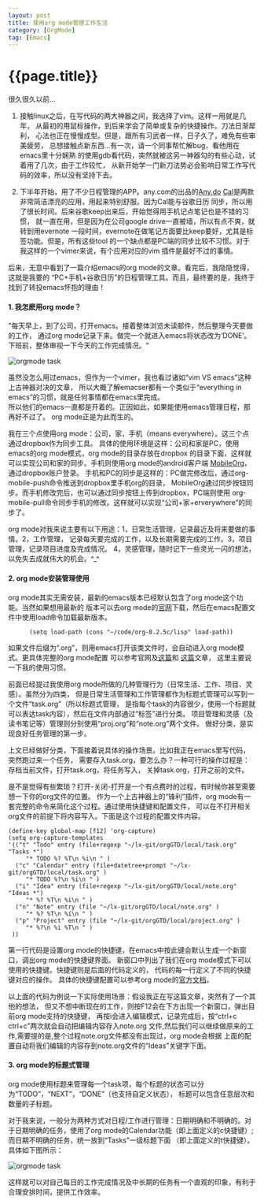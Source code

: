 ```yaml
---
layout: post
title: 使用org mode管理工作生活
category: [OrgMode]
tag: [Emacs]
---
```


{{page.title}}
=======================

很久很久以前...

1. 接触linux之后，在写代码的两大神器之间，我选择了vim。这样一用就是几年，
   从最初的用鼠标操作，到后来学会了简单或复杂的快捷操作。刀法日渐犀利，
   心法也正在慢慢成型。但是，跟所有习武者一样，日子久了，难免有些审美疲劳，
   总想接触点新东西...有一次，请一个同事帮忙解bug，看他用在emacs里十分娴熟
   的使用gdb看代码，突然就被这另一神器勾的有些心动，试着用了几次，由于工作较忙，
   从新开始学一门新刀法势必会影响日常工作写代码的效率，所以没有坚持下去。

2. 下半年开始，用了不少日程管理的APP。any.com的出品的[Any.do](http://www.any.do/)
   [Cal](www.any.do)是两款非常简洁漂亮的应用，用起来特别舒服。因为Cal能与谷歌日历
   同步，所以用了很长时间。后来谷歌keep出来后，开始觉得用手机记点笔记也是不错的习惯，
   就一直在用，但是因为在公司google drive一直被墙，所以有点不爽，就转到用evernote
   一段时间，evernote在做笔记方面要比keep要好，尤其是标签功能。但是，所有这些tool
   的一个缺点都是PC端的同步比较不习惯。对于我这样的一个vimer来说，有个应用对应的vim
   插件是最好不过的事情。

后来，无意中看到了一篇介绍emacs的org mode的文章。看完后，我隐隐觉得，这就是我要的
“PC+手机+谷歌日历”的日程管理工具。而且，最终要的是，我终于找到了转投emacs怀抱的理由！

#### 1. 我怎麽用org mode？

"每天早上，到了公司，打开emacs。接着整体浏览未读邮件，然后整理今天要做的工作，
通过org mode记录下来。做完一个就进入emacs将状态改为‘DONE’。
下班前，整体审视一下今天的工作完成情况。"

![orgmode task]({{root_url}}/images/orgmode2.png "orgmode2")

虽然没怎么用过emacs，但作为一个vimer，我也看过诸如“vim VS emacs”这种上古神器对决的文章，
所以大概了解emacser都有一个类似于“everything in emacs”的习惯，就是任何事情都在emacs里完成。 				    
所以他们的emacs一直都是开着的。正因如此，如果能使用emacs管理日程，那再好不过了。
org mode正是为此而生的。

我在三个点使用org mode：公司，家，手机（means everywhere）。这三个点通过dropbox作为同步工具。
具体的使用环境是这样：公司和家是PC，使用emacs的org mode模式，org mode的目录存放在dropbox
的目录下面，这样就可以实现公司和家的同步。手机则使用org mode的android客户端
[MobileOrg](https://github.com/matburt/mobileorg-android/wiki)，通过dropbox账户登录。
手机和PC的同步是这样的：PC做完修改后，通过org-mobile-push命令推送到dropbox里手机org的目录，
MobileOrg通过同步按钮同步。而手机修改完后，也可以通过同步按钮上传到dropbox，PC端则使用
org-mobile-pull命令同步手机的修改。这样就可以实现“公司+家+erverywhere”的同步了。

org mode对我来说主要有以下用途：1，日常生活管理，记录最近及将来要做的事情。2，工作管理，
记录每天要完成的工作，以及长期需要完成的工作。3，项目管理，记录项目进度及完成情况。
4，灵感管理，随时记下一些灵光一闪的想法，以免失去成就伟大的机会。^_^

#### 2. org mode安装管理使用

org mode其实无需安装，最新的emacs版本已经默认包含了org mode这个功能。当然如果想用最新的
版本可以去org mode的[官网](orgmode.org)下载，然后在emacs配置文件中使用load命令加载最新版本。

	      (setq load-path (cons "~/code/org-8.2.5c/lisp" load-path))

如果文件后缀为“.org”，则用emacs打开该类文件时，会自动进入org mode模式。更具体完整的org mode配置
可以参考官网及[这篇](http://helloxxxxxx.blog.163.com/blog/static/216015095201352772820142/)和
[这篇](http://www.cnblogs.com/holbrook/archive/2012/04/14/2447754.html#sec-7)文章，
这里主要说一下我的使用习惯。

前面已经提过我使用org mode所做的几种管理行为（日常生活、工作、项目、灵感）。虽然分为四类，
但是日常生活管理和工作管理都作为标题式管理可以写到一个文件“task.org”（所以标题式管理，
是指每个task的内容很少，使用一个标题就可以表达task内容），然后在文件内部通过“标签”进行分类。
项目管理和灵感（及读书笔记等）管理则分别使用“proj.org”和“note.org”两个文件。
做好分类，是实现良好任务管理的第一步。

上文已经做好分类，下面接着说具体的操作场景。比如我正在emacs里写代码，突然跑过来一个任务，
需要存入task.org，要怎么办？一种可行的操作过程是：存档当前文件，打开task.org，将任务写入，
关掉task.org，打开之前的文件。

是不是觉得有些繁琐？打开-关闭-打开是一个有点费时的过程，有时候你甚至需要想一下你的org文件的位置。
作为一个上古神器上的“锋利”插件，org mode有一套完整的命令来简化这个过程。通过使用快捷键和配置文件，
可以在不打开相关org文件的前提下将内容写入。下面是这个过程的配置文件内容。

	(define-key global-map [f12] 'org-capture)
	(setq org-capture-templates 
	'(("t" "Todo" entry (file+regexp "~/lx-git/orgGTD/local/task.org" "Tasks *")
         "* TODO %? %T\n %i\n " )
	  ("c" "Calendar" entry (file+datetree+prompt "~/lx-git/orgGTD/local/task.org" )
         "* TODO %?\n %i\n " )
	  ("i" "Idea" entry (file+regexp "~/lx-git/orgGTD/local/note.org" "Ideas *")
         "* %? %T\n %i\n " )
	  ("n" "Note" entry (file "~/lx-git/orgGTD/local/note.org" )
         "* %? %T\n %i\n " )
	  ("p" "Project" entry (file "~/lx-git/orgGTD/local/project.org" )
         "* %?\n %i %T\n " )
	 ))

第一行代码是设置org mode的快捷键，在emacs中按此键会默认生成一个新窗口，调出org mode的快捷键界面。
新窗口中列出了我们在org mode模式下可以使用的快捷键。快捷键则是后面的代码定义的，
代码的每一行定义了不同的快捷键对应的操作。
具体的快捷键配置可以参考org mode的[官方文档](http://orgmode.org/manual/Template-elements.html#Template-elements)。


以上面的代码为例说一下实际使用场景：假设我正在写这篇文章，突然有了一个其他的想法，
但又不想中断现在的工作，则按F12会在下方出现一个新窗口，弹出目前org mode支持的快捷键，
再按i会进入编辑模式，记录完成后，按“ctrl+c ctrl+c”两次就会自动把编辑内容存入note.org
文件,然后我们可以继续做原来的工作,需要提的是,整个过程note.org文件都没有出现过，org mode会根据
上面的配置自动将我们编辑的内容存到note.org文件的“Ideas”关键字下面。

#### 3. org mode的标题式管理

org mode使用标题来管理每一个task项，每个标题的状态可以分为“TODO”，“NEXT”，“DONE”（也支持自定义状态），
标题可以包含任意层次和数量的子标题。

对于我来说，一般分为两种方式对日程/工作进行管理：日期明确和不明确的。对于日期明确的任务，使用了org
mode的Calendar功能（即上面定义的c快捷键）;而日期不明确的任务，统一放到“Tasks”一级标题下面
（即上面定义的t快捷键）。具体如下图所示：

![orgmode task]({{root_url}}/images/orgmode.png "orgmode")

这样就可以对自己每日的工作完成情况及中长期的任务有一个直观的印象，有利于合理安排时间，提供工作效率。
